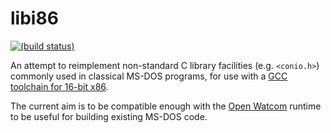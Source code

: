 # libi86

[![(build status)](https://travis-ci.org/tkchia/libi86.svg?branch=master)](https://travis-ci.org/tkchia/libi86)

An attempt to reimplement non-standard C library facilities (e.g. `<conio.h>`) commonly used in classical MS-DOS programs, for use with a [GCC toolchain for 16-bit x86](https://github.com/tkchia/build-ia16/).

The current aim is to be compatible enough with the [Open Watcom](https://github.com/open-watcom/open-watcom-v2/) runtime to be useful for building existing MS-DOS code.
